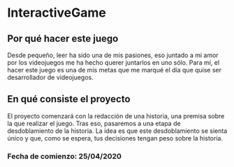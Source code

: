 # InteractiveGame

## Por qué hacer este juego

Desde pequeño, leer ha sido una de mis pasiones, eso juntado a mi amor por los videojuegos me ha hecho querer juntarlos en uno sólo.
Para mí, el hacer este juego es una de mis metas que me marqué el día que quise ser desarrollador de videojuegos.

## En qué consiste el proyecto

El proyecto comenzará con la redacción de una historia, una premisa sobre la que realizar el juego. Tras eso, pasaremos a una etapa de desdoblamiento de la historia.
La idea es que este desdoblamiento se sienta único y que, como se espera, tus decisiones tengan peso sobre la historia.

### Fecha de comienzo: 25/04/2020




